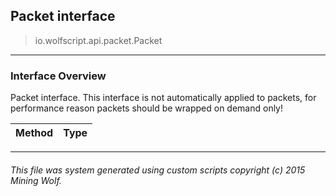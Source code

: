 ## Packet __interface__

>io.wolfscript.api.packet.Packet

---

### Interface Overview

Packet interface. This interface is not automatically applied to packets, for performance reason packets should be wrapped on demand only!

Method | Type   
--- | :--- 



---



###### This file was system generated using custom scripts copyright (c) 2015 Mining Wolf.
	

